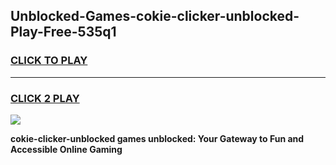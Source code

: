 
## Unblocked-Games-cokie-clicker-unblocked-Play-Free-535q1
<h3>
<a href="https://premium76.site?title=cokie-clicker-unblocked&ref=20M">CLICK TO PLAY</a></h3>
<hr>

<h3>
<a href="https://premium76.site?title=cokie-clicker-unblocked&ref=20M">CLICK 2 PLAY</a>
  
</h3>

<a href="https://premium76.site?title=cokie-clicker-unblocked&ref=19M"><img src="https://clearcache.store/games.png"></a>


**cokie-clicker-unblocked games unblocked: Your Gateway to Fun and Accessible Online Gaming**
